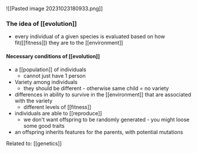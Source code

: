 ![[Pasted image 20231023180933.png]]
### The idea of [[evolution]]
- every individual of a given species is evaluated based on how fit([[fitness]]) they are to the [[environment]]
#### Necessary conditions of [[evolution]]
- a [[population]] of individuals
	-  cannot just have 1 person
- Variety among individuals
	- they should be different - otherwise same child = no variety
- differences in ability to survive in the [[environment]] that are associated with the variety
	- different levels of [[fitness]]
- individuals are able to [[reproduce]]
	- we don't want offspring to be randomly generated - you might loose some good traits
- an offspring inherits features for the parents, with potential mutations


Related to: [[genetics]]